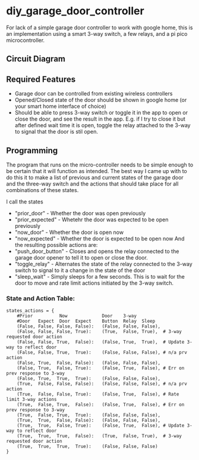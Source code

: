 # diy_garage_door_controller
For lack of a simple garage door controller to work with google home, this is an implementation using a smart 3-way switch, a few relays, and a pi pico microcontroller.

## Circuit Diagram

## Required Features
* Garage door can be controlled from existing wireless controllers
* Opened/Closed state of the door should be shown in google home (or your smart home interface of choice)
* Should be able to press 3-way switch or toggle it in the app to open or close the door, and see the result in the app.  E.g. if I try to close it but after defined wait time it is open, toggle the relay attached to the 3-way to signal that the door is stil open. 

## Programming
The program that runs on the micro-controller needs to be simple enough to be certain that it will function as intended. The best way I came up with to do this it to make a list of previous and current states of the garage door and the three-way switch and the actions that should take place for all combinations of these states.  

I call the states 
* "prior_door" - Whether the door was open previously
* "prior_expected" - Whetehr the door was expected to be open previously
* "now_door" - Whether the door is open now
* "now_expected" - Whether the door is expected to be open now
And the resulting possible actions are:
* "push_door_button" - Closes and opens the relay connected to the garage door opener to tell it to open or close the door.
* "toggle_relay" - Alternates the state of the relay connected to the 3-way switch to signal to it a change in the state of the door
* "sleep_wait" - Simply sleeps for a few seconds. This is to wait for the door to move and rate limit actions initiated by the 3-way switch.

### State and Action Table:
```
states_actions = {
    #Prior          Now             Door    3-way
    #Door   Expect  Door  Expect    Button  Relay  Sleep
    (False, False, False, False):   (False, False, False),
    (False, False, False, True):    (True,  False, True),  # 3-way requested door action
    (False, False, True,  False):   (False, True,  True),  # Update 3-way to reflect door
    (False, False, True,  True):    (False, False, False), # n/a prv action
    (False, True,  False, False):   (False, False, False),
    (False, True,  False, True):    (False, True,  False), # Err on prev response to 3-way
    (False, True,  True,  True):    (False, False, False),
    (True,  False, False, False):   (False, False, False), # n/a prv action
    (True,  False, False, True):    (False, True,  False), # Rate limit 3-way actions
    (True,  False, True,  False):   (False, True,  False), # Err on prev response to 3-way
    (True,  False, True,  True):    (False, False, False),
    (True,  True,  False, False):   (False, False, False),
    (True,  True,  False, True):    (False, True,  False), # Update 3-way to reflect door
    (True,  True,  True,  False):   (True,  False, True),  # 3-way requested door action
    (True,  True,  True,  True):    (False, False, False)
}
```
